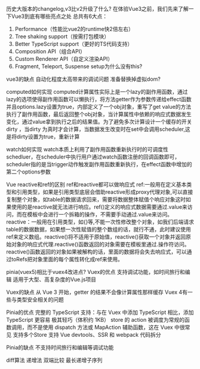 历史大版本的changelog,v3比v2升级了什么?
  在体验Vue3之前，我们先来了解一下Vue3到底有哪些亮点之处
  总共有6大点：
  1. Performance（性能比vue2的runtime快2倍左右）
  2. Tree shaking support（按需打包模块）
  3. Better TypeScript support（更好的TS代码支持）
  4. Composition API（组合API）
  5. Custom Renderer API（自定义渲染API）
  6. Fragment, Teleport, Suspense
setup为什么没有this?
<!-- 生命周期 -->
<!-- 组件传参方式 -->
vue3的缺点
  自动化程度太高带来的调试问题
  准备替换掉虚拟dom?



computed如何实现
  computed计算属性实际上是一个lazy的副作用函数，通过lazy的选项使得副作用函数可以懒执行，将方法getter作为参数传递给effect函数并且options.lazy设置为true，内部定义了一个obj对象，重写了get value的方法执行了副作用函数，最后返回整个obj对象，当计算属性中依赖的响应式数据发生变化，通过value拿到执行之后的结果值。为了避免多次计算设计一个缓存的开关 dirty ，当dirty 为真时才会计算，当数据发生改变时在set中会调用scheduler,这是将dirty设置为true，重新计算

watch如何实现
  watch本质上利用了副作用函数重新执行时的可调度性schedluer，在scheduler中执行用户通过watch函数注册的回调函数即可，scheduler指的是当trigger动作触发副作用函数重新执行，在effect函数中增加的第二个options参数



Vue reactive和ref的区别
    ref和reactive都可以做响应式
    ref:一般用在定义基本类型和引用类型，如果是引用类型底层会借助reactive形成proxy代理对象,可以直接复制整个对象，如table的数据请求回来，需要将数据整体赋值个响应对象这时如果使用的是reactive就无法进行响应。ref()定义的响应式数据需要通过.value来访问，而在模板中会进行一个拆箱的操作，不需要手动通过.value来访问。
    reactive：一般用在引用类型，如{}等,不能一次性修改整个对象，如我们后端请求table的数据数据，如果想一次性赋值的整个数组的话，就行不通，此时建议使用ref来定义数组。reactive()将不适用于原始值，reactive()获取一个对象并返回原始对象的响应式代理.reactive()函数返回的对象需要在模板里通过.操作符访问。reactive()函数返回的对象如果被解构的话，里面的数据将会失去响应式，可以通过toRefs把对象里面的每个属性转化成ref来使用。




pinia(vuex5)相比于vuex4改进点?
  Vuex的优点
    支持调试功能，如时间旅行和编辑
    适用于大型、高复杂度的Vue.js项目

  Vuex的缺点
    从 Vue 3 开始，getter 的结果不会像计算属性那样缓存
    Vuex 4有一些与类型安全相关的问题

  Pinia的优点
    完整的 TypeScript 支持：与在 Vuex 中添加 TypeScript 相比，添加 TypeScript 更容易
    极其轻巧（体积约 1KB）
    store 的 action 被调度为常规的函数调用，而不是使用 dispatch 方法或 MapAction 辅助函数，这在 Vuex 中很常见
    支持多个Store
    支持 Vue devtools、SSR 和 webpack 代码拆分

  Pinia的缺点
    不支持时间旅行和编辑等调试功能



diff算法
  递增法
  双端比较
  最长递增子序列
